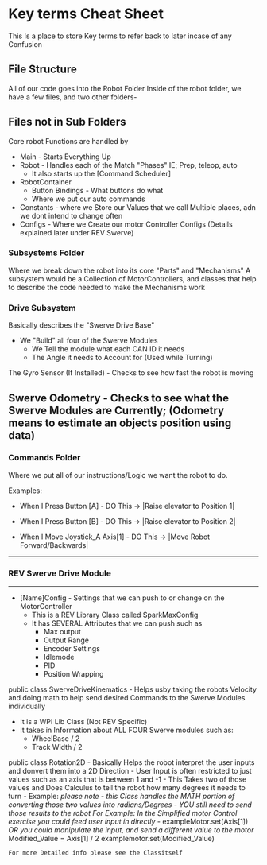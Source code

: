 # Key terms Cheat Sheet


This Is a place to store Key terms to refer back to later incase of any Confusion


## File Structure


All of our code goes into the Robot Folder
Inside of the robot folder, we have a few files, and two other folders- 

## Files not in Sub Folders

Core robot Functions are handled by 
- Main - Starts Everything Up
- Robot - Handles each of the Match "Phases" IE; Prep, teleop, auto
    - It also starts up the [Command Scheduler]
- RobotContainer 
    - Button Bindings - What buttons do what
    - Where we put our auto commands
- Constants - where we Store our Values that we call Multiple places, adn we dont intend to change often
- Configs - Where we Create our motor Controller Configs (Details explained later under REV Swerve)

### Subsystems Folder

Where we break down the robot into its core "Parts" and "Mechanisms"
A subsystem would be a Collection of MotorControllers, and classes that help to describe the code needed to make the Mechanisms work

### Drive Subsystem

Basically describes the "Swerve Drive Base"
- We "Build" all four of the Swerve Modules
    - We Tell the module what each CAN ID it needs
    - The Angle it needs to Account for (Used while Turning)

The Gyro Sensor (If Installed) - Checks to see how fast the robot is moving

Swerve Odometry - Checks to see what the Swerve Modules are Currently; (Odometry means to estimate an objects position using data)
- 

### Commands Folder

Where we put all of our instructions/Logic we want the robot to do.

Examples: 
- When I Press Button [A] - DO This -> |Raise elevator to Position 1|
- When I Press Button [B] - DO This -> |Raise elevator to Position 2|

- When I Move Joystick_A Axis[1] - DO This -> |Move Robot Forward/Backwards|

-------------------------------------

### REV Swerve Drive Module
---

- [Name]Config - Settings that we can push to or change on the MotorController
    - This is a REV Library Class called SparkMaxConfig
    - It has SEVERAL Attributes that we can push such as
        - Max output
        - Output Range
        - Encoder Settings
        - Idlemode
        - PID
        - Position Wrapping 

public class SwerveDriveKinematics - Helps usby taking the robots Velocity and doing math to help send desired Commands to the Swerve Modules individually
- It is a WPI Lib Class (Not REV Specific)
- It takes in Information about ALL FOUR Swerve modules such as:
    - WheelBase / 2
    - Track Width / 2


public class Rotation2D - Basically Helps the robot interpret the user inputs and donvert them into a 2D Direction
    - User Input is often restricted to just values such as an axis that is between 1 and -1 
    - This Takes two of those values and Does Calculus to tell the robot how many degrees it needs to turn
    - Example: 
    *please note - this Class handles the MATH portion of converting those two values into radians/Degrees - YOU still need to send those results to the robot*
    *For Example: In the Simplified motor Control exercise you could feed user input in directly*
    - exampleMotor.set(Axis[1])
    *OR you could manipulate the input, and send a different value to the motor*
    Modified_Value = Axis[1] / 2
    examplemotor.set(Modified_Value)

    For more Detailed info please see the Classitself





 